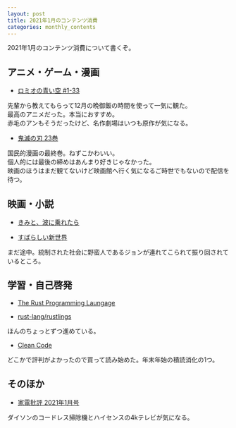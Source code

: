 ```yaml
---
layout: post
title: 2021年1月のコンテンツ消費
categories: monthly_contents
---
```


2021年1月のコンテンツ消費について書くぞ。

## アニメ・ゲーム・漫画

- [ロミオの青い空 #1-33](https://amzn.to/3nRGYLY)

先輩から教えてもらって12月の晩御飯の時間を使って一気に観た。  
最高のアニメだった。本当におすすめ。  
赤毛のアンもそうだったけど、名作劇場はいつも原作が気になる。

- [鬼滅の刃 23巻](https://amzn.to/2Mjfjpz)

国民的漫画の最終巻。ねずこかわいい。  
個人的には最後の締めはあんまり好きじゃなかった。  
映画のほうはまだ観てないけど映画館へ行く気になるご時世でもないので配信を待つ。

## 映画・小説

- [きみと、波に乗れたら](https://amzn.to/385709i)

- [すばらしい新世界](https://amzn.to/3lavsJu)

まだ途中。統制された社会に野蛮人であるジョンが連れてこられて振り回されているところ。


## 学習・自己啓発
- [The Rust Programming Laungage](https://doc.rust-jp.rs/book-ja/title-page.html)

- [rust-lang/rustlings](https://github.com/rust-lang/rustlings)

ほんのちょっとずつ進めている。

- [Clean Code](https://amzn.to/3ryiw4x)

どこかで評判がよかったので買って読み始めた。年末年始の積読消化の1つ。

## そのほか

- [家電批評 2021年1月号](https://amzn.to/3aMqelG)

ダイソンのコードレス掃除機とハイセンスの4kテレビが気になる。
